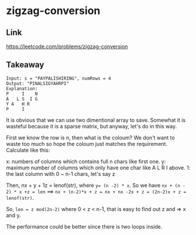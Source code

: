# zigzag-conversion

## Link

https://leetcode.com/problems/zigzag-conversion

## Takeaway

```
Input: s = "PAYPALISHIRING", numRows = 4
Output: "PINALSIGYAHRPI"
Explanation:
P     I    N
A   L S  I G
Y A   H R
P     I
```

It is obvious that we can use two dimentional array to save. Somewhat it is wasteful because it is a sparse matrix, but anyway, let's do in this way.

First we know the row is n, then what is the coloum? We don't want to waste too much so hope the coloum just matches the requirement.
Calculate like this:

x: numbers of columns which contains full n chars like first one.
y: maximum number of columns which only have one char like A L R I above.
1: the last column with 0 ~ n-1 chars, let's say z

Then, nx + y + 1z = lenof(str), where `y= (n -2) * x`. So we have `nx + (n - 2) * x +z = len` ==> `nx + (n-2)*x + z = nx + nx -2x + z = (2n-2)x + z = lenof(str)`.

So, `len = z mod(2n-2)` where 0 < z < n-1, that is easy to find out z and => x and y.

The performance could be better since there is two loops inside.
